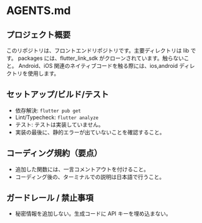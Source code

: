 # AGENTS.md

## プロジェクト概要

このリポジトリは、フロントエンドリポジトリです。主要ディレクトリは lib です。
packages には、flutter_link_sdk がクローンされています。触らないこと。
Android、iOS 関連のネイティブコードを触る際には、ios,android ディレクトリを使用します。

## セットアップ/ビルド/テスト

- 依存解決: `flutter pub get`
- Lint/Typecheck: `flutter analyze`
- テスト: テストは実装していません。
- 実装の最後に、静的エラーが出ていないことを確認すること。

## コーディング規約（要点）

- 追加した関数には、一言コメントアウトを付けること。
- コーディング後の、ターミナルでの説明は日本語で行うこと。

## ガードレール / 禁止事項

- 秘密情報を追加しない。生成コードに API キーを埋め込まない。
